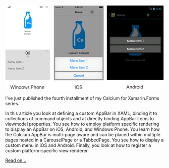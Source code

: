 
![Cross-Platform Application Bar](/assets/images/CrossPlatformApplicationBarForXamarinFormsWithCalcium.png)

I've just published the fourth installment of my Calcium for Xamarin.Forms series.

In this article you look at defining a custom AppBar in XAML; binding it to collections of command objects and at directly binding AppBar items to viewmodel properties. You see how to employ platform specific rendering to display an AppBar on iOS, Android, and Windows Phone. You learn how the Calcium AppBar is multi-page aware and can be placed within multiple pages hosted in a CarouselPage or a TabbedPage. You see how to display a custom menu in iOS and Android. Finally, you look at how to register a custom platform-specific view renderer.

[Read on...](http://www.codeproject.com/Articles/818536/Creating-a-Cross-Platform-Application-Bar-for-Xama)